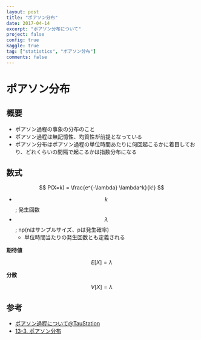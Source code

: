 ```yaml
---
layout: post
title: "ポアソン分布"
date: 2017-04-14
excerpt: "ポアソン分布について"
project: false
config: true
kaggle: true
tag: ["statistics", "ポアソン分布"]
comments: false
---
```


# ポアソン分布

## 概要
 - ポアソン過程の事象の分布のこと
 - ポアソン過程は無記憶性、均質性が前提となっている
 - ポアソン分布はポアソン過程の単位時間あたりに何回起こるかに着目しており、どれくらいの間隔で起こるかは指数分布になる

## 数式

$$
P(X=k) = \frac{e^{-\lambda} \lambda^k}{k!}
$$

 - $$k$$; 発生回数
 - $$\lambda$$; np(nはサンプルサイズ、pは発生確率)
   - 単位時間当たりの発生回数とも定義される

**期待値**  

$$
E[X] = \lambda
$$

**分散**  

$$
V[X] = \lambda
$$

## 参考
 - [ポアソン過程について@TauStation](http://taustation.com/poisson-process/)
 - [13-3. ポアソン分布](https://bellcurve.jp/statistics/course/6984.html)

